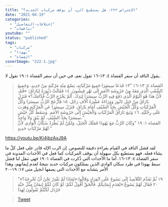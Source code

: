 ```yaml
---
title: "الإعتراض ٢٢٢، هل يستطيع الرب أن يوقف مركبات الحديد؟"
date: "2021-04-19"
categories: 
  - "إختلافات-التفاصيل"
  - "تناقضات"
youtube: ""
status: "published"
tags: 
  - "مركبات"
  - "يهوذا"
  - "القضاة"
coverImage: "222-1.jpg"
---
```


يقول الناقد أن سفر القضاة ٤: ١٣-١٦ تقول نعم، في حين أن سفر القضاة ١: ١٩ تقول لا.

> القضاة ٤: ١٣-١٦ ”١٣ فَدَعَا سِيسَرَا جَمِيعَ مَرْكَبَاتِهِ، تِسْعَ مِئَةِ مَرْكَبَةٍ مِنْ حَدِيدٍ، وَجَمِيعَ الشَّعْبِ الَّذِي مَعَهُ مِنْ حَرُوشَةِ الأُمَمِ إِلَى نَهْرِ قِيشُونَ. ١٤ فَقَالَتْ دَبُورَةُ لِبَارَاقَ: «قُمْ، لأَنَّ هذَا هُوَ الْيَوْمُ الَّذِي دَفَعَ فِيهِ الرَّبُّ سِيسَرَا لِيَدِكَ. أَلَمْ يَخْرُجِ الرَّبُّ قُدَّامَكَ؟» فَنَزَلَ بَارَاقُ مِنْ جَبَلِ تَابُورَ وَوَرَاءَهُ عَشْرَةُ آلاَفِ رَجُل. ١٥ فَأَزْعَجَ الرَّبُّ سِيسَرَا وَكُلَّ الْمَرْكَبَاتِ وَكُلَّ الْجَيْشِ بِحَدِّ السَّيْفِ أَمَامَ بَارَاقَ. فَنَزَلَ سِيسَرَا عَنِ الْمَرْكَبَةِ وَهَرَبَ عَلَى رِجْلَيْهِ. ١٦ وَتَبعَ بَارَاقُ الْمَرْكَبَاتِ وَالْجَيْشَ إِلَى حَرُوشَةِ الأُمَمِ. وَسَقَطَ كُلُّ جَيْشِ سِيسَرَا بِحَدِّ السَّيْفِ. لَمْ يَبْقَ وَلاَ وَاحِدٌ.“  
> القضاة ١: ١٩ ”وَكَانَ الرَّبُّ مَعَ يَهُوذَا فَمَلَكَ الْجَبَلَ، وَلكِنْ لَمْ يُطْرَدْ سُكَّانُ الْوَادِي لأَنَّ لَهُمْ مَرْكَبَاتِ حَدِيدٍ.“

https://youtu.be/Ki4jbzAxJ9A

لقد فشل الناقد في القيام بقراءة دقيقة للنصوص. إن الرب الإله قادر على فعل كلّ ما يشاء فعله. فهو يستطيع بكل سهولة أن يوقف المركبات كما فعل في الأحداث المدونة في سفر القضاة ٤: ١٣-١٦. أما ما الأحداث التي ذُكرت في القضاة ١: ١٩ فهي تنقل لنا فشل سبط يهوذا في طرد سكان الوادي الذين يمتلكون مركبات حديد نتيجةً لعدم إيمانهم، وهذا الأمر يتشابه مع الأحداث التي يصفها انجيل متى ١٧: ١٩-٢٠

> ”١٩ ثُمَّ تَقَدَّمَ التَّلاَمِيذُ إِلَى يَسُوعَ عَلَى انْفِرَادٍ وَقَالُوا:«لِمَاذَا لَمْ نَقْدِرْ نَحْنُ أَنْ نُخْرِجَهُ؟» ٢٠ فَقَالَ لَهُمْ يَسُوعُ:«لِعَدَمِ إِيمَانِكُمْ. فَالْحَقَّ أَقُولُ لَكُمْ: لَوْ كَانَ لَكُمْ إِيمَانٌ مِثْلُ حَبَّةِ خَرْدَل لَكُنْتُمْ تَقُولُونَ لِهذَا

> [Tweet](http://twitter.com/share?&text=%E2%80%9D%D9%A1%D9%A9%20%D8%AB%D9%8F%D9%85%D9%8E%D9%91%20%D8%AA%D9%8E%D9%82%D9%8E%D8%AF%D9%8E%D9%91%D9%85%D9%8E%20%D8%A7%D9%84%D8%AA%D9%8E%D9%91%D9%84%D8%A7%D9%8E%D9%85%D9%90%D9%8A%D8%B0%D9%8F%20%D8%A5%D9%90%D9%84%D9%8E%D9%89%20%D9%8A%D9%8E%D8%B3%D9%8F%D9%88%D8%B9%D9%8E%20%D8%B9%D9%8E%D9%84%D9%8E%D9%89%20%D8%A7%D9%86%D9%92%D9%81%D9%90%D8%B1%D9%8E%D8%A7%D8%AF%D9%8D%20%D9%88%D9%8E%D9%82%D9%8E%D8%A7%D9%84%D9%8F%D9%88%D8%A7%3A%C2%AB%D9%84%D9%90%D9%85%D9%8E%D8%A7%D8%B0%D9%8E%D8%A7%20%D9%84%D9%8E%D9%85%D9%92%20%D9%86%D9%8E%D9%82%D9%92%D8%AF%D9%90%D8%B1%D9%92%20%D9%86%D9%8E%D8%AD%D9%92%D9%86%D9%8F%20%D8%A3%D9%8E%D9%86%D9%92%20%D9%86%D9%8F%D8%AE%D9%92%D8%B1%D9%90%D8%AC%D9%8E%D9%87%D9%8F%D8%9F%C2%BB%20%D9%A2%D9%A0%20%D9%81%D9%8E%D9%82%D9%8E%D8%A7%D9%84%D9%8E%20%D9%84%D9%8E%D9%87%D9%8F%D9%85%D9%92%20%D9%8A%D9%8E%D8%B3%D9%8F%D9%88%D8%B9%D9%8F%3A%C2%AB%D9%84%D9%90%D8%B9%D9%8E%D8%AF%D9%8E%D9%85%D9%90%20%D8%A5%D9%90%D9%8A%D9%85%D9%8E%D8%A7%D9%86%D9%90%D9%83%D9%8F%D9%85%D9%92.%20%D9%81%D9%8E%D8%A7%D9%84%D9%92%D8%AD%D9%8E%D9%82%D9%8E%D9%91%20%D8%A3%D9%8E%D9%82%D9%8F%D9%88%D9%84%D9%8F%20%D9%84%D9%8E%D9%83%D9%8F%D9%85%D9%92%3A%20%D9%84%D9%8E%D9%88%D9%92%20%D9%83%D9%8E%D8%A7%D9%86%D9%8E%20%D9%84%D9%8E%D9%83%D9%8F%D9%85%D9%92%20%D8%A5%D9%90%D9%8A%D9%85%D9%8E%D8%A7%D9%86%D9%8C%20%D9%85%D9%90%D8%AB%D9%92%D9%84%D9%8F%20%D8%AD%D9%8E%D8%A8%D9%8E%D9%91%D8%A9%D9%90%20%D8%AE%D9%8E%D8%B1%D9%92%D8%AF%D9%8E%D9%84%20%D9%84%D9%8E%D9%83%D9%8F%D9%86%D9%92%D8%AA%D9%8F%D9%85%D9%92%20%D8%AA%D9%8E%D9%82%D9%8F%D9%88%D9%84%D9%8F%D9%88%D9%86%D9%8E%20%D9%84%D9%90%D9%87%D8%B0%D9%8E%D8%A7%20&url=https://reasonofhope.com/2021/04/19/objection222/)
